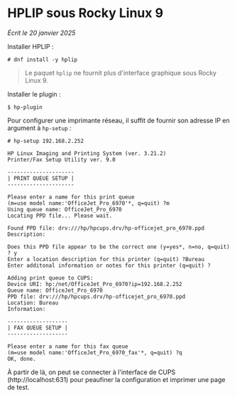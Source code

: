 # HPLIP sous Rocky Linux 9

*Écrit le 20 janvier 2025*

Installer HPLIP :

```
# dnf install -y hplip
```

> Le paquet `hplip` ne fournit plus d'interface graphique sous Rocky Linux 9.

Installer le plugin :

```
$ hp-plugin
```

Pour configurer une imprimante réseau, il suffit de fournir son adresse IP en
argument à `hp-setup` :

```
# hp-setup 192.168.2.252

HP Linux Imaging and Printing System (ver. 3.21.2)
Printer/Fax Setup Utility ver. 9.0

---------------------
| PRINT QUEUE SETUP |
---------------------

Please enter a name for this print queue 
(m=use model name:'OfficeJet_Pro_6970'*, q=quit) ?m
Using queue name: OfficeJet_Pro_6970
Locating PPD file... Please wait.

Found PPD file: drv:///hp/hpcups.drv/hp-officejet_pro_6970.ppd
Description: 

Does this PPD file appear to be the correct one (y=yes*, n=no, q=quit) ? y
Enter a location description for this printer (q=quit) ?Bureau
Enter additonal information or notes for this printer (q=quit) ?

Adding print queue to CUPS:
Device URI: hp:/net/OfficeJet_Pro_6970?ip=192.168.2.252
Queue name: OfficeJet_Pro_6970
PPD file: drv:///hp/hpcups.drv/hp-officejet_pro_6970.ppd
Location: Bureau
Information:

-------------------
| FAX QUEUE SETUP |
-------------------

Please enter a name for this fax queue 
(m=use model name:'OfficeJet_Pro_6970_fax'*, q=quit) ?q
OK, done.
```

À partir de là, on peut se connecter à l'interface de CUPS
(http://localhost:631) pour peaufiner la configuration et imprimer une page de
test.

